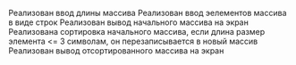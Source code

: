 Реализован ввод длины массива
Реализован ввод эелементов массива в виде строк
Реализован вывод начального массива на экран
Реализована сортировка начального массива, если длина размер элемента <= 3 символам, он перезаписывается в новый массив
Реализован вывод отсортированного массива на экран